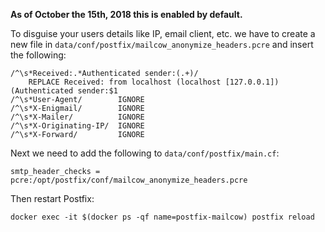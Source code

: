 **As of October the 15th, 2018 this is enabled by default.**

To disguise your users details like IP, email client, etc. we have to create a new file in `data/conf/postfix/mailcow_anonymize_headers.pcre` and insert the following:

```
/^\s*Received:.*Authenticated sender:(.+)/
    REPLACE Received: from localhost (localhost [127.0.0.1]) (Authenticated sender:$1
/^\s*User-Agent/        IGNORE
/^\s*X-Enigmail/        IGNORE
/^\s*X-Mailer/          IGNORE
/^\s*X-Originating-IP/  IGNORE
/^\s*X-Forward/         IGNORE
```

Next we need to add the following to `data/conf/postfix/main.cf`:

```
smtp_header_checks = pcre:/opt/postfix/conf/mailcow_anonymize_headers.pcre
```

Then restart Postfix:

```
docker exec -it $(docker ps -qf name=postfix-mailcow) postfix reload
```
